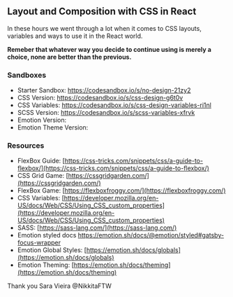 ## **Layout and Composition with CSS in React**

In these hours we went through a lot when it comes to CSS layouts, variables and ways to use it in the React world.

**Remeber that whatever way you decide to continue using is merely a choice, none are better than the previous.**

### Sandboxes

 - Starter Sandbox: https://codesandbox.io/s/no-design-21zy2
 - CSS Version: https://codesandbox.io/s/css-design-g6t0v
 - CSS Variables: https://codesandbox.io/s/css-design-variables-ri1nl
 - SCSS Version: https://codesandbox.io/s/scss-variables-xfrvk
 - Emotion Version: 
 - Emotion Theme Version: 

### Resources

- FlexBox Guide: [https://css-tricks.com/snippets/css/a-guide-to-flexbox/](https://css-tricks.com/snippets/css/a-guide-to-flexbox/)
- CSS Grid Game: [https://cssgridgarden.com/](https://cssgridgarden.com/)
- FlexBox Game: [https://flexboxfroggy.com/](https://flexboxfroggy.com/)
- CSS Variables: [https://developer.mozilla.org/en-US/docs/Web/CSS/Using_CSS_custom_properties](https://developer.mozilla.org/en-US/docs/Web/CSS/Using_CSS_custom_properties)
- SASS: [https://sass-lang.com/](https://sass-lang.com/)
 - Emotion styled docs https://emotion.sh/docs/@emotion/styled#gatsby-focus-wrapper
 - Emotion Global Styles: [https://emotion.sh/docs/globals](https://emotion.sh/docs/globals)
 - Emotion Theming: [https://emotion.sh/docs/theming](https://emotion.sh/docs/theming)


Thank you
Sara Vieira
@NikkitaFTW
